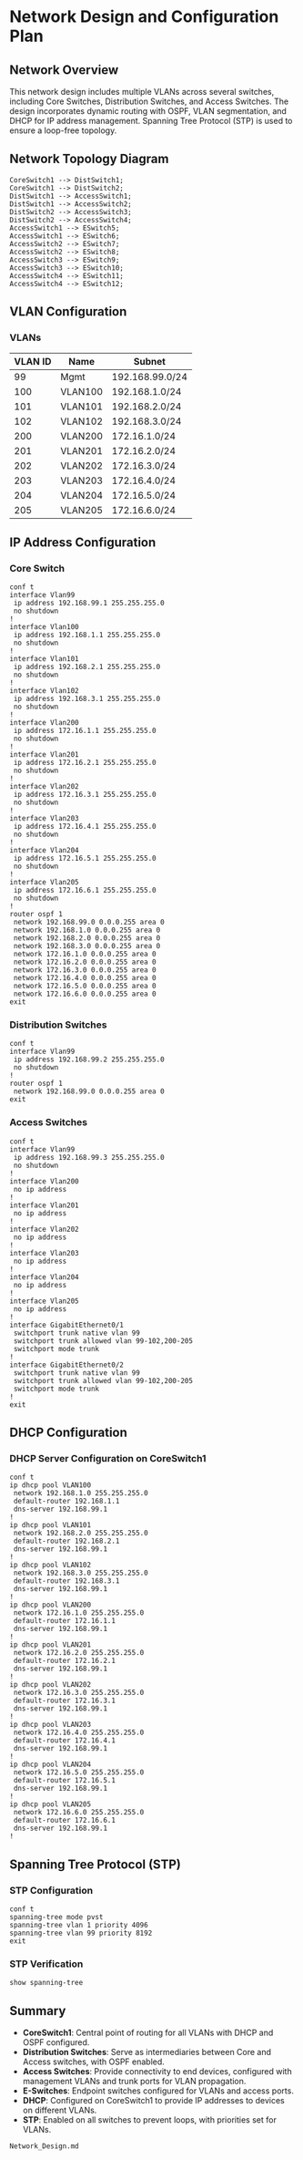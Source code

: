 # Network Design and Configuration Plan

## Network Overview

This network design includes multiple VLANs across several switches, including Core Switches, Distribution Switches, and Access Switches.
The design incorporates dynamic routing with OSPF, VLAN segmentation, and DHCP for IP address management.
Spanning Tree Protocol (STP) is used to ensure a loop-free topology.

## Network Topology Diagram

    CoreSwitch1 --> DistSwitch1;
    CoreSwitch1 --> DistSwitch2;
    DistSwitch1 --> AccessSwitch1;
    DistSwitch1 --> AccessSwitch2;
    DistSwitch2 --> AccessSwitch3;
    DistSwitch2 --> AccessSwitch4;
    AccessSwitch1 --> ESwitch5;
    AccessSwitch1 --> ESwitch6;
    AccessSwitch2 --> ESwitch7;
    AccessSwitch2 --> ESwitch8;
    AccessSwitch3 --> ESwitch9;
    AccessSwitch3 --> ESwitch10;
    AccessSwitch4 --> ESwitch11;
    AccessSwitch4 --> ESwitch12;

## VLAN Configuration

### VLANs

| VLAN ID | Name    | Subnet          |
| ------- | ------- | --------------- |
| 99      | Mgmt    | 192.168.99.0/24 |
| 100     | VLAN100 | 192.168.1.0/24  |
| 101     | VLAN101 | 192.168.2.0/24  |
| 102     | VLAN102 | 192.168.3.0/24  |
| 200     | VLAN200 | 172.16.1.0/24   |
| 201     | VLAN201 | 172.16.2.0/24   |
| 202     | VLAN202 | 172.16.3.0/24   |
| 203     | VLAN203 | 172.16.4.0/24   |
| 204     | VLAN204 | 172.16.5.0/24   |
| 205     | VLAN205 | 172.16.6.0/24   |

## IP Address Configuration

### Core Switch

```shell
conf t
interface Vlan99
 ip address 192.168.99.1 255.255.255.0
 no shutdown
!
interface Vlan100
 ip address 192.168.1.1 255.255.255.0
 no shutdown
!
interface Vlan101
 ip address 192.168.2.1 255.255.255.0
 no shutdown
!
interface Vlan102
 ip address 192.168.3.1 255.255.255.0
 no shutdown
!
interface Vlan200
 ip address 172.16.1.1 255.255.255.0
 no shutdown
!
interface Vlan201
 ip address 172.16.2.1 255.255.255.0
 no shutdown
!
interface Vlan202
 ip address 172.16.3.1 255.255.255.0
 no shutdown
!
interface Vlan203
 ip address 172.16.4.1 255.255.255.0
 no shutdown
!
interface Vlan204
 ip address 172.16.5.1 255.255.255.0
 no shutdown
!
interface Vlan205
 ip address 172.16.6.1 255.255.255.0
 no shutdown
!
router ospf 1
 network 192.168.99.0 0.0.0.255 area 0
 network 192.168.1.0 0.0.0.255 area 0
 network 192.168.2.0 0.0.0.255 area 0
 network 192.168.3.0 0.0.0.255 area 0
 network 172.16.1.0 0.0.0.255 area 0
 network 172.16.2.0 0.0.0.255 area 0
 network 172.16.3.0 0.0.0.255 area 0
 network 172.16.4.0 0.0.0.255 area 0
 network 172.16.5.0 0.0.0.255 area 0
 network 172.16.6.0 0.0.0.255 area 0
exit
```

### Distribution Switches

```shell
conf t
interface Vlan99
 ip address 192.168.99.2 255.255.255.0
 no shutdown
!
router ospf 1
 network 192.168.99.0 0.0.0.255 area 0
exit
```

### Access Switches

```shell
conf t
interface Vlan99
 ip address 192.168.99.3 255.255.255.0
 no shutdown
!
interface Vlan200
 no ip address
!
interface Vlan201
 no ip address
!
interface Vlan202
 no ip address
!
interface Vlan203
 no ip address
!
interface Vlan204
 no ip address
!
interface Vlan205
 no ip address
!
interface GigabitEthernet0/1
 switchport trunk native vlan 99
 switchport trunk allowed vlan 99-102,200-205
 switchport mode trunk
!
interface GigabitEthernet0/2
 switchport trunk native vlan 99
 switchport trunk allowed vlan 99-102,200-205
 switchport mode trunk
!
exit
```

## DHCP Configuration

### DHCP Server Configuration on CoreSwitch1

```shell
conf t
ip dhcp pool VLAN100
 network 192.168.1.0 255.255.255.0
 default-router 192.168.1.1
 dns-server 192.168.99.1
!
ip dhcp pool VLAN101
 network 192.168.2.0 255.255.255.0
 default-router 192.168.2.1
 dns-server 192.168.99.1
!
ip dhcp pool VLAN102
 network 192.168.3.0 255.255.255.0
 default-router 192.168.3.1
 dns-server 192.168.99.1
!
ip dhcp pool VLAN200
 network 172.16.1.0 255.255.255.0
 default-router 172.16.1.1
 dns-server 192.168.99.1
!
ip dhcp pool VLAN201
 network 172.16.2.0 255.255.255.0
 default-router 172.16.2.1
 dns-server 192.168.99.1
!
ip dhcp pool VLAN202
 network 172.16.3.0 255.255.255.0
 default-router 172.16.3.1
 dns-server 192.168.99.1
!
ip dhcp pool VLAN203
 network 172.16.4.0 255.255.255.0
 default-router 172.16.4.1
 dns-server 192.168.99.1
!
ip dhcp pool VLAN204
 network 172.16.5.0 255.255.255.0
 default-router 172.16.5.1
 dns-server 192.168.99.1
!
ip dhcp pool VLAN205
 network 172.16.6.0 255.255.255.0
 default-router 172.16.6.1
 dns-server 192.168.99.1
!
```

## Spanning Tree Protocol (STP)

### STP Configuration

```shell
conf t
spanning-tree mode pvst
spanning-tree vlan 1 priority 4096
spanning-tree vlan 99 priority 8192
exit
```

### STP Verification

```shell
show spanning-tree
```

## Summary

- **CoreSwitch1**: Central point of routing for all VLANs with DHCP and OSPF configured.
- **Distribution Switches**: Serve as intermediaries between Core and Access switches, with OSPF enabled.
- **Access Switches**: Provide connectivity to end devices, configured with management VLANs and trunk ports for VLAN propagation.
- **E-Switches**: Endpoint switches configured for VLANs and access ports.
- **DHCP**: Configured on CoreSwitch1 to provide IP addresses to devices on different VLANs.
- **STP**: Enabled on all switches to prevent loops, with priorities set for VLANs.

 `Network_Design.md`